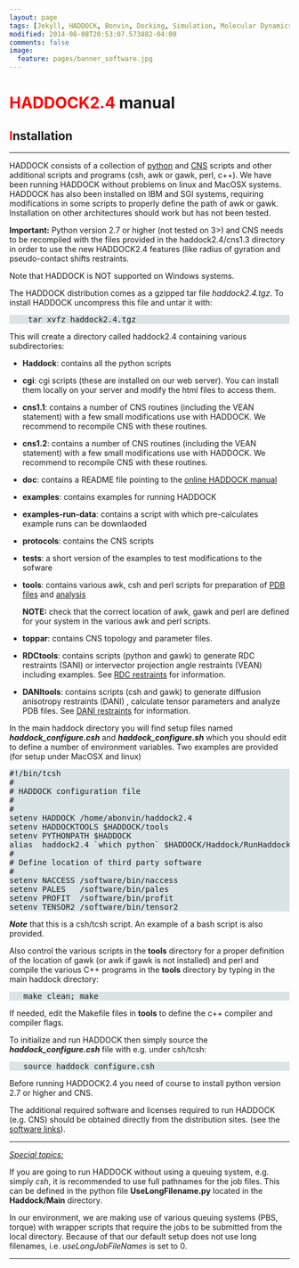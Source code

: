 ```yaml
---
layout: page
tags: [Jekyll, HADDOCK, Bonvin, Docking, Simulation, Molecular Dynamics, Structural Biology, Computational Biology, Modelling, Protein Structure]
modified: 2014-08-08T20:53:07.573882-04:00
comments: false
image:
  feature: pages/banner_software.jpg
---
```


# <font color="RED">HADDOCK2.4</font> manual

## <font color="RED">I</font>nstallation

* * *

HADDOCK consists of a collection of [python](http://www.python.org) and [CNS](http://cns-online.org) scripts and other additional scripts and programs (csh, awk or gawk, perl, c++). We have been running HADDOCK without problems on linux and MacOSX systems. HADDOCK has also been installed on IBM and SGI systems, requiring modifications in some scripts to properly define the path of awk or gawk. Installation on other architectures should work but has not been tested.  

**Important:** Python version 2.7 or higher (not tested on 3>) and CNS needs to be recompiled with the files provided in the haddock2.4/cns1.3 directory in order to use the new HADDOCK2.4 features (like radius of gyration and pseudo-contact shifts restraints.  

Note that HADDOCK is NOT supported on Windows systems.  

The HADDOCK distribution comes as a gzipped tar file _haddock2.4.tgz_. To install HADDOCK uncompress this file and untar it with:

<pre style="background-color:#DAE4E7">    tar xvfz haddock2.4.tgz
</pre>

This will create a directory called haddock2.4 containing various subdirectories:

*   **Haddock**: contains all the python scripts  

*   **cgi**: cgi scripts (these are installed on our web server). You can install them locally on your server and modify the html files to access them.  

*   **cns1.1**: contains a number of CNS routines (including the VEAN statement) with a few small modifications use with HADDOCK. We recommend to recompile CNS with these routines.  

*   **cns1.2**: contains a number of CNS routines (including the VEAN statement) with a few small modifications use with HADDOCK. We recommend to recompile CNS with these routines.  

*   **doc**: contains a README file pointing to the [online HADDOCK manual](/software/haddock2.4/manual)  

*   **examples**: contains examples for running HADDOCK  

*   **examples-run-data**: contains a script with which pre-calculates example runs can be downlaoded  

*   **protocols**: contains the CNS scripts  

*   **tests**: a short version of the examples to test modifications to the sofware  

*   **tools**: contains various awk, csh and perl scripts for preparation of [PDB files](/software/haddock2.4/pdb) and [analysis](/software/haddock2.4/analysis)  

    **NOTE:** check that the correct location of awk, gawk and perl are defined for your system in the various awk and perl scripts.

*   **toppar**: contains CNS topology and parameter files.  

*   **RDCtools**: contains scripts (python and gawk) to generate RDC restraints (SANI) or intervector projection angle restraints (VEAN) including examples. See [RDC restraints](/software/haddock2.4/RDC_help) for information.  

*   **DANItools**: contains scripts (csh and gawk) to generate diffusion anisotropy restraints (DANI) , calculate tensor parameters and analyze PDB files. See [DANI restraints](/software/haddock2.4/DANI_help) for information.  

In the main haddock directory you will find setup files named **_haddock_configure.csh_** and **_haddock_configure.sh_** which you should edit to define a number of environment variables. Two examples are provided (for setup under MacOSX and linux)  

<pre style="background-color:#DAE4E7">#!/bin/tcsh
#
# HADDOCK configuration file
#
#
setenv HADDOCK /home/abonvin/haddock2.4
setenv HADDOCKTOOLS $HADDOCK/tools
setenv PYTHONPATH $HADDOCK
alias  haddock2.4 `which python` $HADDOCK/Haddock/RunHaddock.py
#
# Define location of third party software
#
setenv NACCESS /software/bin/naccess
setenv PALES   /software/bin/pales
setenv PROFIT  /software/bin/profit
setenv TENSOR2 /software/bin/tensor2
</pre>

**_Note_** that this is a csh/tcsh script. An example of a bash script is also provided.  

Also control the various scripts in the **tools** directory for a proper definition of the location of gawk (or awk if gawk is not installed) and perl and compile the various C++ programs in the **tools** directory by typing in the main haddock directory:

<pre style="background-color:#DAE4E7">   make clean; make
</pre>

If needed, edit the Makefile files in **tools** to define the c++ compiler and compiler flags.  

To initialize and run HADDOCK then simply source the **_haddock_configure.csh_** file with e.g. under csh/tcsh:

<pre style="background-color:#DAE4E7">   source haddock_configure.csh
</pre>

Before running HADDOCK2.4 you need of course to install python version 2.7 or higher and CNS.  

The additional required software and licenses required to run HADDOCK (e.g. CNS) should be obtained directly from the distribution sites. (see the [software links](/software/haddock2.4/software)).  

* * *

_<u>Special topics:</u>_  

If you are going to run HADDOCK without using a queuing system, e.g. simply _csh_, it is recommended to use full pathnames for the job files. This can be defined in the python file **UseLongFilename.py** located in the **Haddock/Main** directory.  

In our environment, we are making use of various queuing systems (PBS, torque) with wrapper scripts that require the jobs to be submitted from the local directory. Because of that our default setup does not use long filenames, i.e. _useLongJobFileNames_ is set to 0.

* * *
